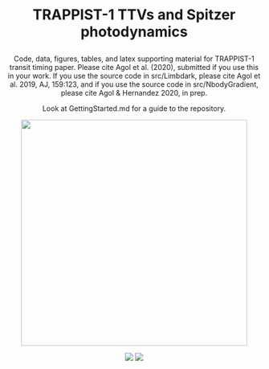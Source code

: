 
<h1>
  <p align="center">
  TRAPPIST-1 TTVs and Spitzer photodynamics
  </p>
</h1>
<p align="center">
Code, data, figures, tables, and latex supporting material for TRAPPIST-1 transit timing paper.
Please cite Agol et al. (2020), submitted if you use this in your work.  If you use the
source code in src/Limbdark, please cite Agol et al. 2019, AJ, 159:123, and if
you use the source code in src/NbodyGradient, please cite Agol & Hernandez 2020, in prep.
  </p>
<p align="center">
Look at GettingStarted.md for a guide to the repository.
  </p>
 <p align="center">
 
 <img width = "450" src="https://github.com/ericagol/TRAPPIST1_Spitzer/blob/master/Google_Doodle_TRAPPIST1.jpg?raw=true"/>
 </p>
 
 <p align="center">
  <a href="https://docs.google.com/viewer?url=https://github.com/ericagol/TRAPPIST1_Spitzer/raw/master-pdf/tex/refining_trappist1_ttvs.pdf"><img src="https://img.shields.io/badge/read-the_paper-brightgreen.svg?style=flat"/></a> <a href="https://travis-ci.org/github/ericagol/TRAPPIST1_Spitzer/"><img src ="https://travis-ci.org/ericagol/TRAPPIST1_Spitzer.svg?branch=master"/></a></p>
